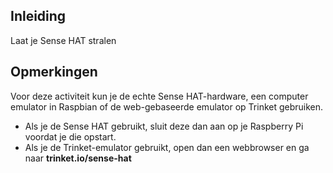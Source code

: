 ## Inleiding

Laat je Sense HAT stralen

## Opmerkingen

Voor deze activiteit kun je de echte Sense HAT-hardware, een computer emulator in Raspbian of de web-gebaseerde emulator op Trinket gebruiken.

- Als je de Sense HAT gebruikt, sluit deze dan aan op je Raspberry Pi voordat je die opstart.
- Als je de Trinket-emulator gebruikt, open dan een webbrowser en ga naar **trinket.io/sense-hat**